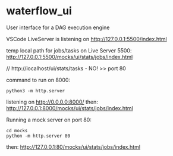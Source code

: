 # waterflow_ui
User interface for a DAG execution engine

VSCode LiveServer is listening on http://127.0.0.1:5500/index.html

temp local path for jobs/tasks on Live Server 5500:
http://127.0.0.1:5500/mocks/ui/stats/jobs/index.html

// http://localhost/ui/stats/tasks - NO! >> port 80

command to run on 8000: 
```
python3 -m http.server
```
listening on http://0.0.0.0:8000/
then:
http://127.0.0.1:8000/mocks/ui/stats/jobs/index.html

Running a mock server on port 80:
```
cd mocks
python -m http.server 80
```
then:
http://127.0.0.1:80/mocks/ui/stats/jobs/index.html